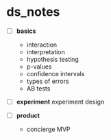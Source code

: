 # ds_notes

- [ ] **basics**

   + interaction
   + interpretation
   + hypothesis testing
   + p-values
   + confidence intervals
   + types of errors
   + AB tests

- [ ] **experiment** experiment design

- [ ] **product**

   + concierge MVP




